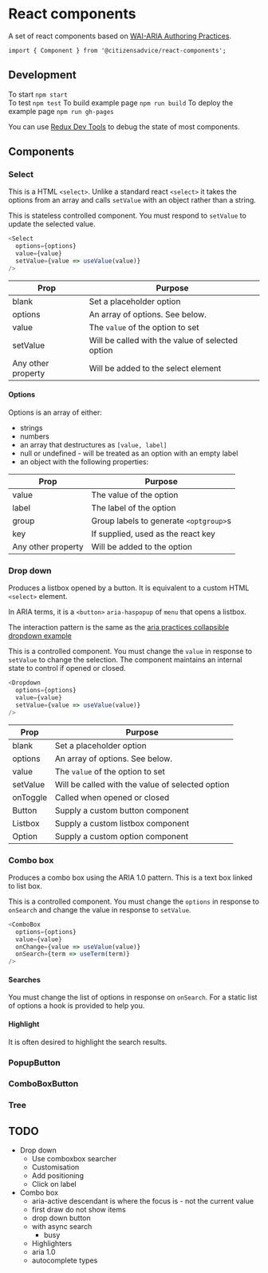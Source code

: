 # React components

A set of react components based on [WAI-ARIA Authoring Practices](https://www.w3.org/TR/wai-aria-practices-1.1/).

```
import { Component } from '@citizensadvice/react-components';
```

## Development

To start `npm start`  
To test `npm test`
To build example page `npm run build`
To deploy the example page `npm run gh-pages`

You can use [Redux Dev Tools](https://github.com/zalmoxisus/redux-devtools-extension) to debug the state of most components.

## Components

### Select

This is a HTML `<select>`.  Unlike a standard react `<select>` it takes the options from an array
and calls `setValue` with an object rather than a string.

This is stateless controlled component.  You must respond to `setValue` to update the selected value.

```js
<Select
  options={options}
  value={value}
  setValue={value => useValue(value)}
/>
```

| Prop               | Purpose                                          |
| ----               | ----                                             |
| blank              | Set a placeholder option                         |
| options            | An array of options.  See below.                 |
| value              | The `value` of the option to set                 |
| setValue           | Will be called with the value of selected option |
| Any other property | Will be added to the select element              |

#### Options

Options is an array of either:
- strings
- numbers
- an array that destructures as `[value, label]`
- null or undefined - will be treated as an option with an empty label
- an object with the following properties:

| Prop               | Purpose                                |
| ----               | ----                                   |
| value              | The value of the option                |
| label              | The label of the option                |
| group              | Group labels to generate `<optgroup>`s |
| key                | If supplied, used as the react key     |
| Any other property | Will be added to the option            |

### Drop down

Produces a listbox opened by a button. It is equivalent to a custom HTML `<select>` element.

In ARIA terms, it is a `<button>` `aria-haspopup` of `menu` that opens a listbox.

The interaction pattern is the same as the [aria practices collapsible dropdown example](https://www.w3.org/TR/wai-aria-practices/examples/listbox/listbox-collapsible.html)

This is a controlled component.  You must change the `value` in response to `setValue` to change the selection.
The component maintains an internal state to control if opened or closed. 

```js
<Dropdown
  options={options}
  value={value}
  setValue={value => useValue(value)}
/>
```

| Prop        | Purpose                                          |
| ----        | ----                                             |
| blank       | Set a placeholder option                         |
| options     | An array of options.  See below.                 |
| value       | The `value` of the option to set                 |
| setValue    | Will be called with the value of selected option |
| onToggle    | Called when opened or closed                     |
| Button      | Supply a custom button component                 |
| Listbox     | Supply a custom listbox component                |
| Option      | Supply a custom option component                 |

### Combo box

Produces a combo box using the ARIA 1.0 pattern.
This is a text box linked to list box.

This is a controlled component.  You must change the `options` in response to `onSearch` and change the value in response to `setValue`.

```js
<ComboBox
  options={options}
  value={value}
  onChange={value => useValue(value)}
  onSearch={term => useTerm(term)}
/>
```

#### Searches

You must change the list of options in response on `onSearch`.  For a static list of options a hook is provided to help you.

#### Highlight

It is often desired to highlight the search results.


### PopupButton
### ComboBoxButton
### Tree

## TODO

- Drop down
  - Use comboxbox searcher
  - Customisation
  - Add positioning
  - Click on label
- Combo box
  - aria-active descendant is where the focus is - not the current value
  - first draw do not show items
  - drop down button
  - with async search 
    - busy
  - Highlighters
  - aria 1.0
  - autocomplete types
